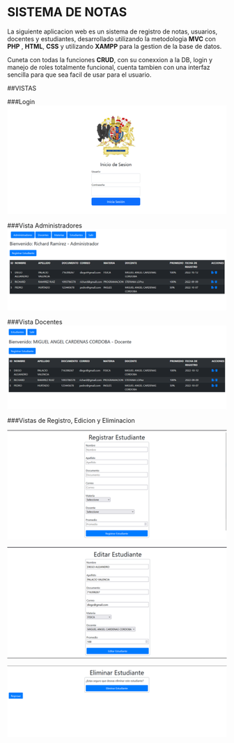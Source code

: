 # SISTEMA DE NOTAS

La siguiente aplicacion web es un sistema de registro de notas, usuarios, docentes y estudiantes, desarrollado utilizando la metodologia **MVC** con **PHP** , **HTML**, **CSS** y utilizando **XAMPP** para la gestion de la base de datos.

Cuneta con todas la funciones **CRUD**, con su conexxion a la DB, login y manejo de roles totalmente funcional, cuenta tambien con una interfaz sencilla para que sea facil de usar para el usuario.

##VISTAS

###Login
![Login](/img/login.png)

###Vista Administradores
![Administradores](/img/vistasAdministradores.png)

###Vista Docentes
![Docentes](/img/vistaDocentes.png)

###Vistas de Registro, Edicion y Eliminacion

![Registro](/img/registroEstudiante.png)

![Editar](/img/EditarEstudiante.png)

![Eliminar](/img/eliminarEstudiante.png)
